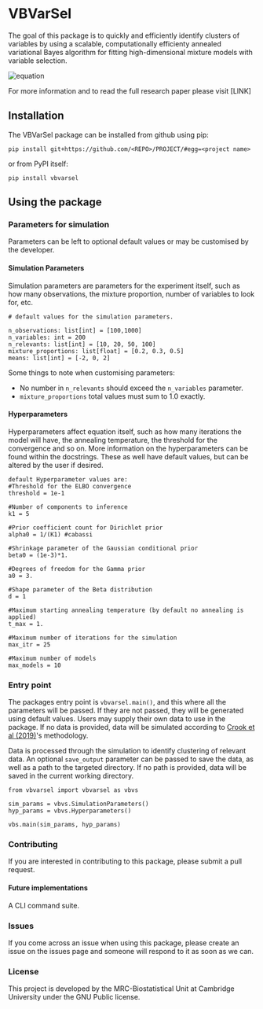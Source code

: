 # VBVarSel

The goal of this package is to quickly and efficiently identify clusters of variables by using a scalable, computationally efficienty annealed variational Bayes algorithm for fitting high-dimensional mixture models with variable selection.

![equation](https://latex.codecogs.com/svg.image?\textit{p}(\textit{X}|\Phi,\pi)=\prod_{\textit{n=1}}^{\textit{N}}\prod_{\textit{k=1}}^{\textit{K}}\pi_k\mathit{f}\textsc{x}(\textsc{x}_n|\Phi_k))

For more information and to read the full research paper please visit [LINK]

## Installation
The VBVarSel package can be installed from github using pip:

`pip install git+https://github.com/<REPO>/PROJECT/#egg=<project name>`

or from PyPI itself:

`pip install vbvarsel`

## Using the package

### Parameters for simulation
Parameters can be left to optional default values or may be customised by the developer.

#### Simulation Parameters

Simulation parameters are parameters for the experiment itself, such as how many observations, the mixture proportion, number of variables to look for, etc. 

```
# default values for the simulation parameters.

n_observations: list[int] = [100,1000]
n_variables: int = 200
n_relevants: list[int] = [10, 20, 50, 100]
mixture_proportions: list[float] = [0.2, 0.3, 0.5]
means: list[int] = [-2, 0, 2]
```

Some things to note when customising parameters:

- No number in `n_relevants` should exceed the `n_variables` parameter. 
- `mixture_proportions` total values must sum to 1.0 exactly.

#### Hyperparameters

Hyperparameters affect equation itself, such as how many iterations the model will have, the annealing temperature, the threshold for the convergence and so on. More information on the hyperparameters can be found within the docstrings. These as well have default values, but can be altered by the user if desired. 

```
default Hyperparameter values are:
#Threshold for the ELBO convergence
threshold = 1e-1

#Number of components to inference
k1 = 5 

#Prior coefficient count for Dirichlet prior
alpha0 = 1/(K1) #cabassi

#Shrinkage parameter of the Gaussian conditional prior
beta0 = (1e-3)*1.

#Degrees of freedom for the Gamma prior
a0 = 3.
    
#Shape parameter of the Beta distribution
d = 1

#Maximum starting annealing temperature (by default no annealing is applied)
t_max = 1.

#Maximum number of iterations for the simulation
max_itr = 25

#Maximum number of models
max_models = 10
```
### Entry point

The packages entry point is `vbvarsel.main()`, and this where all the parameters will be passed. If they are not passed, they will be generated using default values. Users may supply their own data to use in the package. If no data is provided, data will be simulated according to [Crook et al (2019)](https://pubmed.ncbi.nlm.nih.gov/31119032/)'s methodology. 

Data is processed through the simulation to identify clustering of relevant data. An optional `save_output` parameter can be passed to save the data, as well as a path to the targeted directory. If no path is provided, data will be saved in the current working directory.

```
from vbvarsel import vbvarsel as vbvs

sim_params = vbvs.SimulationParameters()
hyp_params = vbvs.Hyperparameters()

vbs.main(sim_params, hyp_params)
```

### Contributing

If you are interested in contributing to this package, please submit a pull request.

#### Future implementations

A CLI command suite.

### Issues

If you come across an issue when using this package, please create an issue on the issues page and someone will respond to it as soon as we can.

### License

This project is developed by the MRC-Biostatistical Unit at Cambridge University under the GNU Public license.